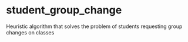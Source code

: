 # student_group_change
Heuristic algorithm that solves the problem of students requesting group changes on classes
